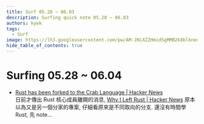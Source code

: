 ```yaml
---
title: Surf 05.28 ~ 06.03
description: Surfing quick note 05.28 ~ 06.03
authors: kywk
tags:
  - Surf
image: https://lh3.googleusercontent.com/pw/AM-JKLXZZHmidSgMMB2k8blkneclNRysPXLr__G7rZ4hPi2sN0jC67PHAbX1MyFj8hQX_MTZ6bwIMPwCyu2fu1bU0ZXSX09eu-OlSDb4U-9haUS_wgnVPLaCM6WQLsRbsnocF8X5Edmt35rDjytljbNEMsaf8A=w800-no?authuser=0
hide_table_of_contents: true
---
```


Surfing 05.28 ~ 06.04
==================

- [Rust has been forked to the Crab Language | Hacker News](https://news.ycombinator.com/item?id=36122270)  
	日前才傳出 Rust 核心成員離開的消息, [Why I Left Rust | Hacker News](https://news.ycombinator.com/item?id=36101501) 原本以為又是另一個分家的專案, 仔細看原來是不同取向的分支. 還沒有時間學 Rust, 先 note...
